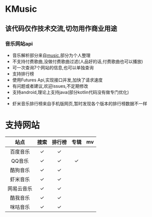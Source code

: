 # KMusic

## 该代码仅作技术交流,切勿用作商业用途

### 音乐网站api
- 音乐解析部分来自[music](https://github.com/maicong/music),部分为个人整理
- 不支持付费歌曲,没做付费歌曲过滤(人品好的话,付费歌曲也可以播放)
- 可一次查询7个网站的信息,也可以单独查询
- 支持排行榜
- 使用Futures Api,实现接口并发,加快了请求速度
- 有问题或者建议,欢迎issues,不定期修改
- 支持android,理论上支持java(部分kotlin代码没有做专门优化)
- 
- 虾米音乐排行榜来自手机版网页,暂时发现各个版本的排行榜数据不一样

# 支持网站

| 站点 |  搜索 | 排行榜 | 专辑 | mv |
| :--: |  :-----: | :-----: |  :-----: |  :-----: |
| 百度音乐     |✓|✓| | |
| QQ音乐      |✓|✓|✓| |
| 酷狗音乐     |✓|✓| | |
| 虾米音乐     |✓|✓| | |
| 网易云音乐   |✓|✓| | |
| 酷我音乐     |✓|✓| | |
| 咪咕音乐     |✓|✓| | |